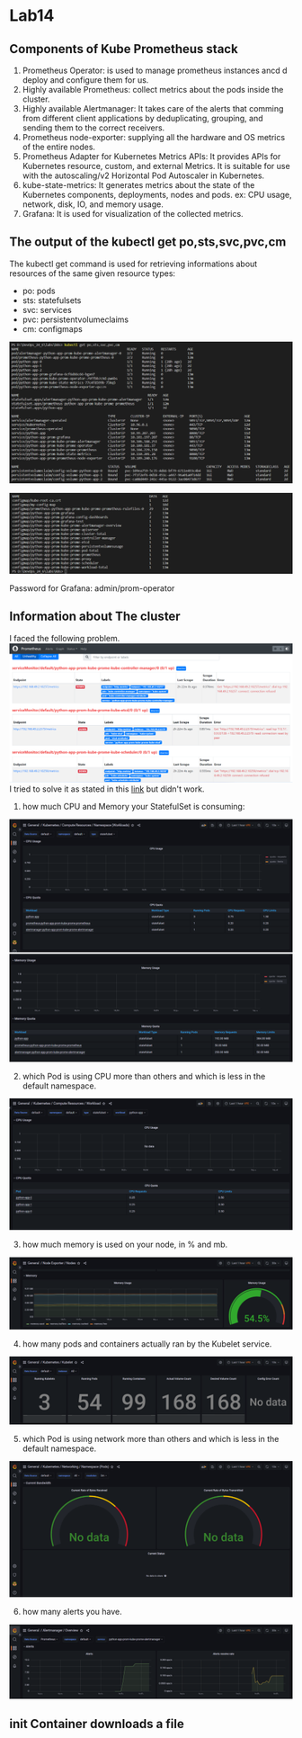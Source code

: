 # Lab14

## Components of Kube Prometheus stack

1. Prometheus Operator: is used to manage prometheus instances ancd d deploy and configure  them for us.
2. Highly available Prometheus: collect metrics about the pods inside the cluster.
3. Highly available Alertmanager: It takes care of the alerts that comming from different client applications by deduplicating, grouping, and sending them to the correct receivers.
4. Prometheus node-exporter: supplying all the hardware and OS metrics of the entire nodes.
5. Prometheus Adapter for Kubernetes Metrics APIs: It provides APIs for Kubernetes resource, custom, and external Metrics. It is suitable for use with the autoscaling/v2 Horizontal Pod Autoscaler in Kubernetes.
6. kube-state-metrics: It generates metrics about the state of the Kubernetes components, deployments, nodes and pods. ex: CPU usage, network, disk, IO, and memory usage.
7. Grafana: It is used for visualization of the collected metrics.

## The output of the kubectl get po,sts,svc,pvc,cm

The kubectl get command is used for retrieving informations about resources of the same given resource types:

- po: pods
- sts: statefulsets
- svc: services
- pvc: persistentvolumeclaims
- cm: configmaps

![p1](./screenshots/p1.png)

![p2](./screenshots/p2.png)

Password for Grafana: admin/prom-operator

## Information about The cluster
I faced the following problem.
![problem](./screenshots/problem.png)
I tried to solve it as stated in this [link](https://groups.google.com/g/prometheus-users/c/_aI-HySJ-xM/m/kqrL1FYVCQAJ?pli=1) but didn't work.

1. how much CPU and Memory your StatefulSet is consuming:

![g1](./screenshots/g1.png)
![g2](./screenshots/g2.png)

2. which Pod is using CPU more than others and which is less in the default namespace.

![g3](./screenshots/g3.png)

3. how much memory is used on your node, in % and mb.

![g4](./screenshots/g4.png)

4. how many pods and containers actually ran by the Kubelet service.

![g5](./screenshots/g5.png)

5. which Pod is using network more than others and which is less in the default namespace.

![g6](./screenshots/g6.png)

6. how many alerts you have.

![g7](./screenshots/g7.png)

## init Container downloads a file

